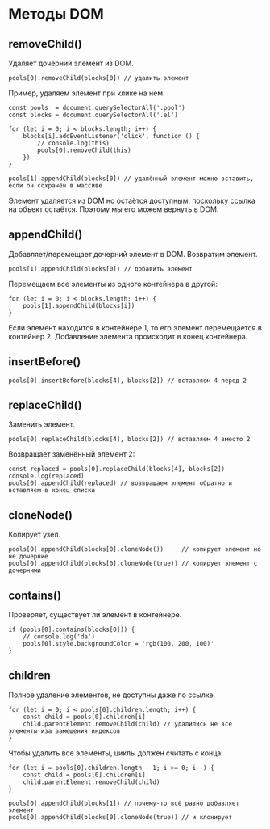 # Методы DOM

## removeChild()
Удаляет дочерний элемент из DOM.

    pools[0].removeChild(blocks[0]) // удалить элемент

Пример, удаляем элемент при клике на нем.

    const pools  = document.querySelectorAll('.pool')
    const blocks = document.querySelectorAll('.el')

    for (let i = 0; i < blocks.length; i++) {
        blocks[i].addEventListener('click', function () {
            // console.log(this)
            pools[0].removeChild(this)
        })
    }

    pools[1].appendChild(blocks[0]) // удалённый элемент можно вставить, если он сохранён в массиве

Элемент удаляется из DOM но остаётся доступным, поскольку ссылка на объект остаётся. Поэтому мы его можем вернуть в DOM.

## appendChild()
Добавляет/перемещает дочерний элемент в DOM. Возвратим элемент.

    pools[1].appendChild(blocks[0]) // добавить элемент

Перемещаем все элементы из одного контейнера в другой:

    for (let i = 0; i < blocks.length; i++) {
        pools[1].appendChild(blocks[i])
    }

Если элемент находится в контейнере 1, то его элемент перемещается в контейнер 2. Добавление элемента происходит в конец контейнера.

## insertBefore()

    pools[0].insertBefore(blocks[4], blocks[2]) // вставляем 4 перед 2

## replaceChild()
Заменить элемент.

    pools[0].replaceChild(blocks[4], blocks[2]) // вставляем 4 вместо 2

Возвращает заменённый элемент 2:

    const replaced = pools[0].replaceChild(blocks[4], blocks[2])
    console.log(replaced)
    pools[0].appendChild(replaced) // возвращаем элемент обратно и вставляем в конец списка

## cloneNode()
Копирует узел.

    pools[0].appendChild(blocks[0].cloneNode())     // копирует элемент но не дочерние
    pools[0].appendChild(blocks[0].cloneNode(true)) // копирует элемент с дочерними

## contains()
Проверяет, существует ли элемент в контейнере.

    if (pools[0].contains(blocks[0])) {
        // console.log('da')
        pools[0].style.backgroundColor = 'rgb(100, 200, 100)'
    }

## children
Полное удаление элементов, не доступны даже по ссылке.

    for (let i = 0; i < pools[0].children.length; i++) {
        const child = pools[0].children[i]
        child.parentElement.removeChild(child) // удалились не все элементы иза замещения индексов
    }

Чтобы удалить все элементы, циклы должен считать с конца:

    for (let i = pools[0].children.length - 1; i >= 0; i--) {
        const child = pools[0].children[i]
        child.parentElement.removeChild(child)
    }

    pools[0].appendChild(blocks[1]) // почему-то всё равно добавляет элемент
    pools[0].appendChild(blocks[0].cloneNode(true)) // и клонирует
